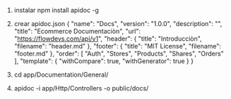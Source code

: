 1. instalar npm install apidoc -g
2. crear apidoc.json
{
    "name": "Docs",
    "version": "1.0.0",
    "description": "",
    "title": "Ecommerce Documentaciòn",
    "url": "https://flowdevs.com/api/v1",
    "header": {
        "title": "Introducciòn",
        "filename": "header.md"
    },
    "footer": {
        "title": "MIT License",
        "filename": "footer.md"
    },
    "order": [
        "Auth",
        "Stores",
        "Products",
        "Shares",
        "Orders"
    ],
    "template": {
        "withCompare": true,
        "withGenerator": true
    }
}

3. cd app/Documentation/General/
4. apidoc -i app/Http/Controllers -o public/docs/
